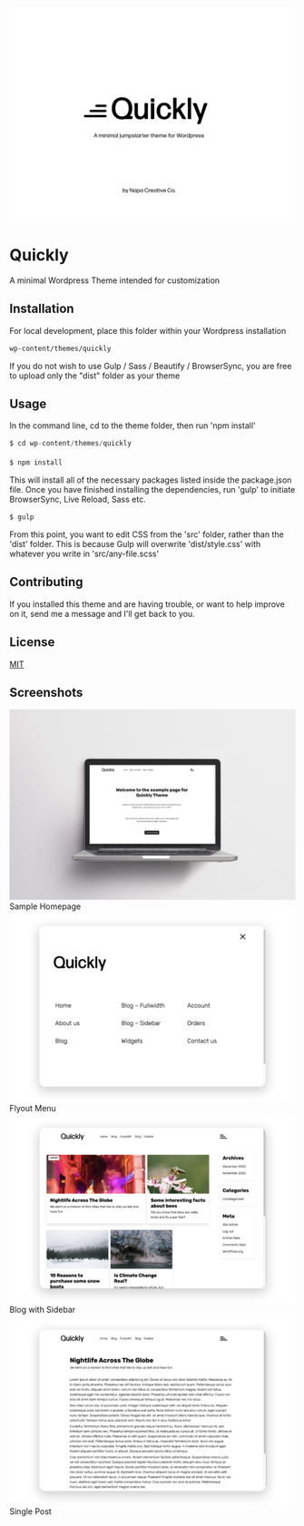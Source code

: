 ![QuicklyScreenshot](/dist/screenshot.png)

# Quickly

A minimal Wordpress Theme intended for customization


## Installation

For local development, place this folder within your Wordpress installation

```bash
wp-content/themes/quickly
```

If you do not wish to use Gulp / Sass / Beautify / BrowserSync, you are free to upload only the "dist" folder as your theme

## Usage

In the command line, cd to the theme folder, then run 'npm install'
```python
$ cd wp-content/themes/quickly

$ npm install
```

This will install all of the necessary packages listed inside the package.json file. Once you have finished installing the dependencies, run 'gulp' to initiate BrowserSync, Live Reload, Sass etc.

```python
$ gulp
```
From this point, you want to edit CSS from the 'src' folder, rather than the 'dist' folder. This is because Gulp will overwrite 'dist/style.css' with whatever you write in 'src/any-file.scss'

## Contributing
If you installed this theme and are having trouble, or want to help improve on it, send me a message and I'll get back to you.

## License
[MIT](https://choosealicense.com/licenses/mit/)

## Screenshots
![QuicklyScreenshot](/src/screenshots/quickly-homepage.jpg)
Sample Homepage
![QuicklyScreenshot](/src/screenshots/quickly-megamenu.jpg)
Flyout Menu
![QuicklyScreenshot](/src/screenshots/quickly-blogsidebar.jpg)
Blog with Sidebar
![QuicklyScreenshot](/src/screenshots/quickly-blogpost.jpg)
Single Post